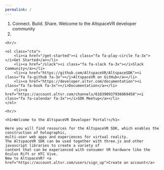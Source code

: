 ```yaml
---
permalink: /
---
```


<div class="centered">
    <ol class="banner">
        <li class="motto animated fadeOut">
            <span id="motto-1" class="motto-word animated fadeIn">Connect.</span>
            <span id="motto-2" class="motto-word animated fadeIn">Build.</span>
            <span id="motto-3" class="motto-word animated fadeIn">Share.</span>
            <span id="motto-4" class="motto-phrase animated fadeInDown">Welcome to the AltspaceVR developer community</span>
        </li>
        <li class="reel-container">
            <div id="reel" class="hidden"></div>
            <script src="https://www.youtube.com/iframe_api"></script>
            <script src="assets/js/youtube-background.js"></script>
        </li>
    </ol>

    <hr/>

    <ol class="cta">
        <li><a href="/get-started"><i class="fa fa-play-circle fa-3x"></i>Get Started</a></li>
        <li><a href="/slack"><i class="fa fa-slack fa-3x"></i>Slack Community</a></li>
        <li><a href="https://github.com/AltspaceVR/AltspaceSDK"><i class="fa fa-github fa-3x"></i>AltspaceVR on GitHub</a></li>
        <li><a href="https://developer.altvr.com/documentation"><i class="fa fa-book fa-3x"></i>Documentation</a></li>
        <li><a href="https://account.altvr.com/channels/618390937936069458"><i class="fa fa-calendar fa-3x"></i>SDK Meetup</a></li>
    </ol>

    <hr/>

    <h1>Welcome to the AltspaceVR Developer Portal!</h1>

    Here you will find resources for the AltspaceVR SDK, which enables the construction of holographic,
    multi-user web apps and experiences for virtual reality.
    The AltspaceVR SDK can be used together with three.js and other javascript libraries to create a variety of
    content that can be experienced with consumer VR hardware like the Oculus Rift or HTC Vive.
    New to AltspaceVR? <a href="https://account.altvr.com/users/sign_up">Create an account</a>
</div>
